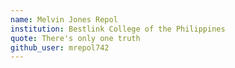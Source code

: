 ```yaml
---
name: Melvin Jones Repol
institution: Bestlink College of the Philippines
quote: There's only one truth
github_user: mrepol742
---
```


